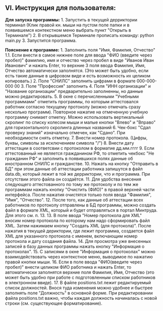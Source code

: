 ## VI. Инструкция для пользователя:

**Для запуска программы:**
	1. Запустить в текущей дерриктории терминал (Клик правой кн. мыши на пустом поле папки и в 
	появившемся контекстном меню выбрать пункт "Открыть в Терминале")
	2. В открывшемся Терминале прописать команду: python main.py
	3. Запустится программа.

**Пояснение к программе:**
	1. Заполнить поля "Имя, Фамилия, Отчество"
	1.1. Если внести в самое нижнее поле для ввода "ФИО (введите через пробел)" фамилию, имя и отчество 
	через пробел в виде "Иванов Иван Иванович" и нажать Enter, то верхние 3 поля ввода Фамилия, Имя, Отчество автоматически
	заполнятся. (Это может быть удобно, если есть такие данные в цифровом виде и есть возможность их целиком копировать.)
	2. Поле "СНИЛС" заполнить цифрами в формате 000-000-000 00
	3. Поле "Профессия" заполнить
	4. Поля "ИНН организации" и "Название организации" предварительно заполненны, но данные можно редактировать.
	5. В окне с перечисленными "Учебными программами" отметить программы, по которым аттестовался 
	работник согласно текущему протоколу (можно отмечать сразу несколько программ). Повторное 
	нажатие на отмеченную учебную программу снимает отметку. Можно использовать вертикальный скролинг
	по списку колесом мыши и малые кнопки "Влево" и "Вправо" для горизонтального скролинга длинных названий
	6. Чек-бокс "Сдал проверку знаний" изначально отмечен, как "Сдано". При необходимости снять отметку.
	7. Внести номер протокола. (Цифры, буквы, символы за исключением символа "/")
	8. Внести дату аттестации в соответсвии с протоколом в форматие дд.мм.гггг
	9. Если аттестованный не является гражданином РФ, то отметить чекбокс "Не гражданин РФ" и заполнить в появившихся
	полях данные об иностранном СНИЛС и гражданстве.
	10. Нажать на кнопку "Отправить в БД" при этом данные об аттестации работника запишутся в файл data.db, который
	лежит в той же дерриктории, что и программа. При отсутствии этого файла он создаётся.
	11. Для удобства внесения следующего аттестованного по тому же протоколу и по тем же программам нажать кнопку
	"Очистить (ФИО)" в правой верхней части интерфейса. После нажатия очистятся только поля ввода "Фамилия", "Имя", "Отчество".
	12. После того, как данные об аттестации всех работников по протоколу отправлены в БД программы, можно создать 
	файл в формате XML, который и будет отправляться в портал Минтруда. Для этого см. п. 13.
	13. В поле ввода "Номер протокола для XML" вносим номер протокола по которому нам надо сформировать 
	файл XML. Затем нажимаем кнопку "Создать XML (для протокола)". После нажатия в текущей дериктории,
	где лежит программа, создается файл XML для указанного протокола с именем, включающим номер протокола и дату создания файла.
	14. Для просмотра уже внесенных записей в базу данных программы нажать кнопку "Информация о протоколах". 
	15. С записями в окне "Информация о протоколах" можно взаимодействовать через контекстное меню, выводимое по нажатию правой кнопки мыши.
	16. Если в поле ввода "ФИО(введите через пробел)" внести целиком ФИО работника и нажать Enter, то автоматически заполнятся верхние поля Фамилия, Имя, Отчество
	(это может быть удобно при работе с подготовленным списком работников в электронном ввиде).
	17. В файле positions.txt лежит редактируемый список должностей. Внося туда изменения можно удобнее и быстрее заполнять поле "Должность" в основной форме.
	При редактировании файла positions.txt важно, чтобы каждая должность начиналась с новой строки (см. существующее форматирование).

